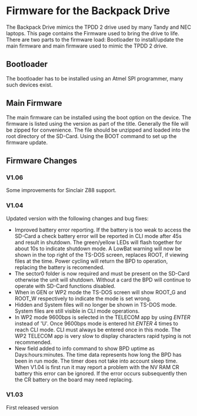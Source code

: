 # Firmware for the Backpack Drive
The Backpack Drive mimics the TPDD 2 drive used by many Tandy and NEC laptops. This page contains the Firmware used to bring the drive to life.  There are two parts to the firmware load: Bootloader to install/update the main firmware and main firmware used to mimic the TPDD 2 drive.  

## Bootloader
The bootloader has to be installed using an Atmel SPI programmer, many such devices exist.  

## Main Firmware
The main firmware can be installed using the boot option on the device.  The firmware is listed using the version as part of the title.  Generally the file will be zipped for convenience.  The file should be unzipped and loaded into the root directory of the SD-Card.  Using the BOOT command to set up the firmware update. 


## Firmware Changes

### V1.06
Some improvements for Sinclair Z88 support.

### V1.04
Updated version with the following changes and bug fixes:
* Improved battery error reporting.  If the battery is too weak to access the SD-Card a check battery error will be reported in CLI mode after 45s and result in shutdown.  The green/yellow LEDs will flash together for about 10s to indicate shutdown mode.  A LowBat warning will now be shown in the top right of the TS-DOS screen, replaces ROOT, if viewing files at the time. Power cycling will return the BPD to operation, replacing the battery is recomended.
* The sector0 folder is now required and must be present on the SD-Card otherwise the unit will shutdown.  Without a card the BPD will continue to operate with SD-Card functions disabled. 
* When in GEN or WP2 mode the TS-DOS screen will show ROOT_G and ROOT_W respectively to indicate the mode is set wrong. 
* Hidden and System files will no longer be shown in TS-DOS mode.  System files are still visible in CLI mode operations.
*  In WP2 mode 9600bps is selected in the TELECOM app by using *ENTER* instead of 'U'.  Once 9600bps mode is entered hit *ENTER* 4 times to reach CLI mode. CLI must always be entered once in this mode.   The WP2 TELECOM app is very slow to display characters rapid typing is not recommended.
* New field added to info command to show BPD uptime as Days:hours:minutes.  The time data represents how long the BPD has been in run mode.  The timer does not take into account sleep time.  When V1.04 is first run it may report a problem with the NV RAM CR battery this error can be ignored.  If the error occurs subsequently then the CR battery on the board may need replacing.

### V1.03
First released version
